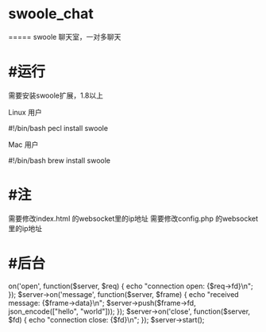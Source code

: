 # swoole_chat
=====
swoole 聊天室，一对多聊天

#运行
====
需要安装swoole扩展，1.8以上

Linux 用户

#!/bin/bash
pecl install swoole

Mac 用户

#!/bin/bash
brew install swoole

#注
====
需要修改index.html 的websocket里的ip地址
需要修改config.php 的websocket里的ip地址

#后台
====
<?php
$server = new swoole_websocket_server("127.0.0.1", 9502);

$server->on('open', function($server, $req) {
    echo "connection open: {$req->fd}\n";
});

$server->on('message', function($server, $frame) {
    echo "received message: {$frame->data}\n";
    $server->push($frame->fd, json_encode(["hello", "world"]));
});

$server->on('close', function($server, $fd) {
    echo "connection close: {$fd}\n";
});

$server->start();


